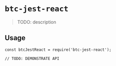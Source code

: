 # `btc-jest-react`

> TODO: description

## Usage

```
const btcJestReact = require('btc-jest-react');

// TODO: DEMONSTRATE API
```
